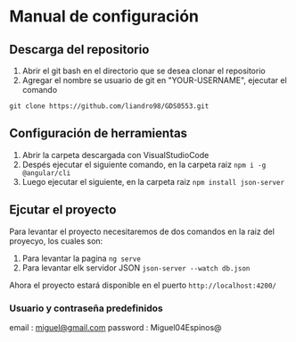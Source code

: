 # Manual de configuración

## Descarga del repositorio

1. Abrir el git bash en el directorio que se desea clonar el repositorio
2. Agregar el nombre se usuario de git en "YOUR-USERNAME", ejecutar el comando
   
`git clone https://github.com/liandro98/GDS0553.git`

## Configuración de herramientas
1. Abrir la carpeta descargada con VisualStudioCode
2. Despés ejecutar el siguiente comando, en la carpeta raiz
`npm i -g @angular/cli`
3. Luego ejecutar el siguiente, en la carpeta raiz
`npm install json-server`

## Ejcutar el proyecto
Para levantar el proyecto necesitaremos de dos comandos en la raiz del proyecyo, los cuales son:
1. Para levantar la pagina
`ng serve`
2. Para levantar elk servidor JSON
`json-server --watch db.json`

Ahora el proyecto estará disponible en el puerto `http://localhost:4200/`

### Usuario y contraseña predefinidos 
email : miguel@gmail.com
password : Miguel04Espinos@


